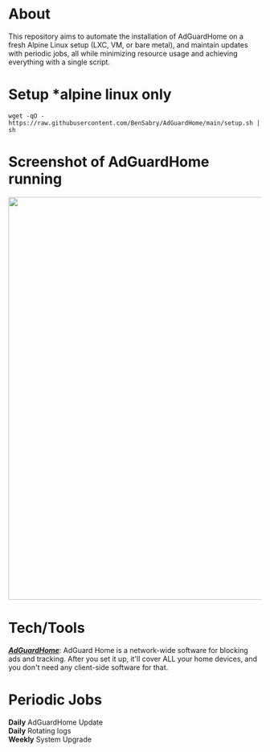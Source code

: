 # About
This repository aims to automate the installation of AdGuardHome on a fresh Alpine Linux setup (LXC, VM, or bare metal), and maintain updates with periodic jobs, all while minimizing resource usage and achieving everything with a single script.

# Setup *alpine linux only
```SHELL
wget -qO - https://raw.githubusercontent.com/BenSabry/AdGuardHome/main/setup.sh | sh
```

# Screenshot of AdGuardHome running
<p align="center">
  <img src="https://cdn.adtidy.org/public/Adguard/Common/adguard_home.gif" width="800"/>
</p>

# Tech/Tools
<b>*[AdGuardHome](https://adguard.com/)*</b>: AdGuard Home is a network-wide software for blocking ads and tracking. After you set it up, it'll cover ALL your home devices, and you don't need any client-side software for that.<br />

# Periodic Jobs
<b>Daily</b> AdGuardHome Update<br />
<b>Daily</b> Rotating logs<br />
<b>Weekly</b> System Upgrade<br />
